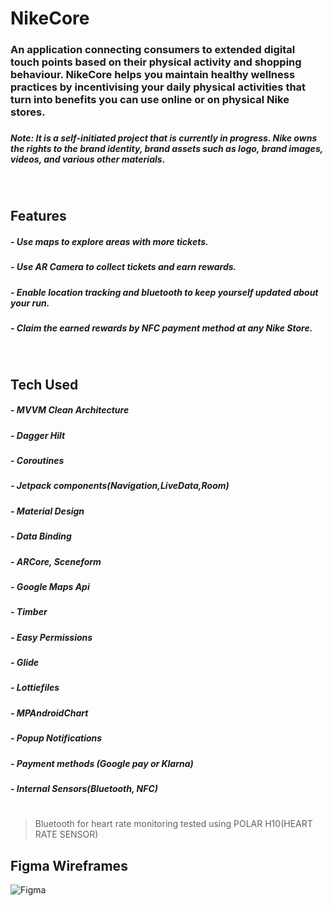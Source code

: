 # NikeCore 
### An application connecting consumers to extended digital touch points based on their physical activity and shopping behaviour. NikeCore helps you maintain healthy wellness practices by incentivising your daily physical activities that turn into benefits you can use online or on physical Nike stores.
##### 
##### Note: It is a self-initiated project that is currently in progress. Nike owns the rights to the brand identity, brand assets such as logo, brand images, videos, and various other materials.


<br/>

## Features
##### - Use maps to explore areas with more tickets.
##### - Use AR Camera to collect tickets and earn rewards.
##### - Enable location tracking and bluetooth to keep yourself updated about your run.
##### - Claim the earned rewards by NFC payment method at any Nike Store.

<br/>

## Tech Used

##### - MVVM Clean Architecture
##### - Dagger Hilt
##### - Coroutines
##### - Jetpack components(Navigation,LiveData,Room)
##### - Material Design
##### - Data Binding
##### - ARCore, Sceneform
##### - Google Maps Api
##### - Timber
##### - Easy Permissions
##### - Glide
##### - Lottiefiles
##### - MPAndroidChart
##### - Popup Notifications
##### - Payment methods (Google pay or Klarna)
##### - Internal Sensors(Bluetooth, NFC)
#
> Bluetooth for heart rate monitoring
> tested using POLAR H10(HEART RATE SENSOR)

## Figma Wireframes

![Figma](https://user-images.githubusercontent.com/40695548/134729543-c8b13d84-99dd-4cd1-84ca-1f45c31ef834.png)

